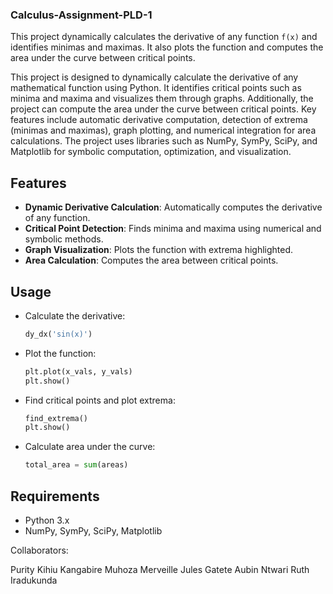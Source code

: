 ### Calculus-Assignment-PLD-1

This project dynamically calculates the derivative of any function `f(x)` and identifies minimas and maximas. It also plots the function and computes the area under the curve between critical points.

This project is designed to dynamically calculate the derivative of any mathematical function using Python. 
It identifies critical points such as minima and maxima and visualizes them through graphs. 
Additionally, the project can compute the area under the curve between critical points. 
Key features include automatic derivative computation, detection of extrema (minimas and maximas), 
graph plotting, and numerical integration for area calculations. 
The project uses libraries such as NumPy, SymPy, SciPy, and Matplotlib for symbolic computation, optimization, and visualization.

## Features
- **Dynamic Derivative Calculation**: Automatically computes the derivative of any function.
- **Critical Point Detection**: Finds minima and maxima using numerical and symbolic methods.
- **Graph Visualization**: Plots the function with extrema highlighted.
- **Area Calculation**: Computes the area between critical points.

## Usage
- Calculate the derivative:
   ```python
   dy_dx('sin(x)')
   ```
- Plot the function:
   ```python
   plt.plot(x_vals, y_vals)
   plt.show()
   ```
- Find critical points and plot extrema:
   ```python
   find_extrema()
   plt.show()
   ```
- Calculate area under the curve:
   ```python
   total_area = sum(areas)
   ```

## Requirements
- Python 3.x
- NumPy, SymPy, SciPy, Matplotlib

Collaborators:

Purity Kihiu
Kangabire Muhoza Merveille
Jules Gatete
Aubin Ntwari
Ruth Iradukunda
